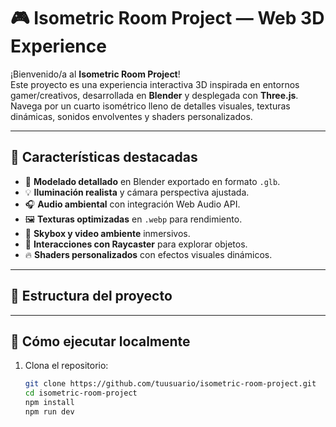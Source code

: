 # 🎮 Isometric Room Project — Web 3D Experience

¡Bienvenido/a al **Isometric Room Project**!  
Este proyecto es una experiencia interactiva 3D inspirada en entornos gamer/creativos, desarrollada en **Blender** y desplegada con **Three.js**.  
Navega por un cuarto isométrico lleno de detalles visuales, texturas dinámicas, sonidos envolventes y shaders personalizados.

---

## 🌟 Características destacadas

- 🔧 **Modelado detallado** en Blender exportado en formato `.glb`.
- 💡 **Iluminación realista** y cámara perspectiva ajustada.
- 🎧 **Audio ambiental** con integración Web Audio API.
- 🖼️ **Texturas optimizadas** en `.webp` para rendimiento.
- 🌌 **Skybox y video ambiente** inmersivos.
- 🧠 **Interacciones con Raycaster** para explorar objetos.
- 🔥 **Shaders personalizados** con efectos visuales dinámicos.

---

## 📁 Estructura del proyecto




---

## 🚀 Cómo ejecutar localmente

1. Clona el repositorio:
   ```bash
   git clone https://github.com/tuusuario/isometric-room-project.git
   cd isometric-room-project
   npm install
   npm run dev

